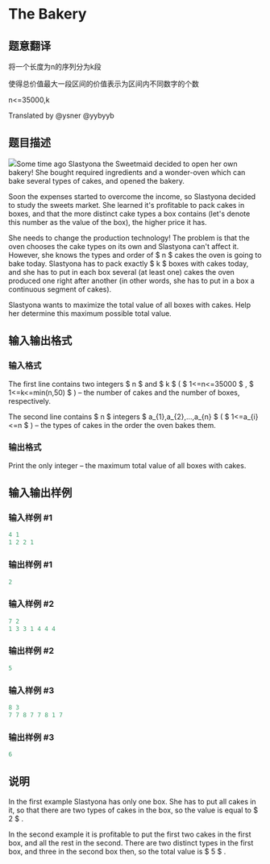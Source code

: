 # The Bakery

## 题意翻译

将一个长度为n的序列分为k段

使得总价值最大一段区间的价值表示为区间内不同数字的个数

n<=35000,k

Translated by @ysner @yybyyb

## 题目描述

 ![](https://cdn.luogu.com.cn/upload/vjudge_pic/CF833B/f46eccace96d929fa4c99a2b4ae6e89027b73fa1.png)Some time ago Slastyona the Sweetmaid decided to open her own bakery! She bought required ingredients and a wonder-oven which can bake several types of cakes, and opened the bakery.

Soon the expenses started to overcome the income, so Slastyona decided to study the sweets market. She learned it's profitable to pack cakes in boxes, and that the more distinct cake types a box contains (let's denote this number as the value of the box), the higher price it has.

She needs to change the production technology! The problem is that the oven chooses the cake types on its own and Slastyona can't affect it. However, she knows the types and order of $ n $ cakes the oven is going to bake today. Slastyona has to pack exactly $ k $ boxes with cakes today, and she has to put in each box several (at least one) cakes the oven produced one right after another (in other words, she has to put in a box a continuous segment of cakes).

Slastyona wants to maximize the total value of all boxes with cakes. Help her determine this maximum possible total value.

## 输入输出格式

### 输入格式

The first line contains two integers $ n $ and $ k $ ( $ 1<=n<=35000 $ , $ 1<=k<=min(n,50) $ ) – the number of cakes and the number of boxes, respectively.

The second line contains $ n $ integers $ a_{1},a_{2},...,a_{n} $ ( $ 1<=a_{i}<=n $ ) – the types of cakes in the order the oven bakes them.

### 输出格式

Print the only integer – the maximum total value of all boxes with cakes.

## 输入输出样例

### 输入样例 #1

```cpp
4 1
1 2 2 1

```
### 输出样例 #1

```cpp
2

```
### 输入样例 #2

```cpp
7 2
1 3 3 1 4 4 4

```
### 输出样例 #2

```cpp
5

```
### 输入样例 #3

```cpp
8 3
7 7 8 7 7 8 1 7

```
### 输出样例 #3

```cpp
6

```
## 说明

In the first example Slastyona has only one box. She has to put all cakes in it, so that there are two types of cakes in the box, so the value is equal to $ 2 $ .

In the second example it is profitable to put the first two cakes in the first box, and all the rest in the second. There are two distinct types in the first box, and three in the second box then, so the total value is $ 5 $ .

